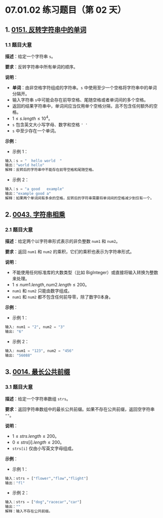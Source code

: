 # 07.01.02 练习题目（第 02 天）

## 1. [0151. 反转字符串中的单词](https://leetcode.cn/problems/reverse-words-in-a-string/)

### 1.1 题目大意

**描述**：给定一个字符串 `s`。

**要求**：反转字符串中所有单词的顺序。

**说明**：

- **单词**：由非空格字符组成的字符串。`s` 中使用至少一个空格将字符串中的单词分隔开。
- 输入字符串 `s`中可能会存在前导空格、尾随空格或者单词间的多个空格。
- 返回的结果字符串中，单词间应当仅用单个空格分隔，且不包含任何额外的空格。
- $1 \le s.length \le 10^4$。
- `s` 包含英文大小写字母、数字和空格 `' '`
- `s` 中至少存在一个单词。

**示例**：

- 示例 1：

```python
输入：s = "  hello world  "
输出："world hello"
解释：反转后的字符串中不能存在前导空格和尾随空格。
```

- 示例 2：

```python
输入：s = "a good   example"
输出："example good a"
解释：如果两个单词间有多余的空格，反转后的字符串需要将单词间的空格减少到仅有一个。
```

## 2. [0043. 字符串相乘](https://leetcode.cn/problems/multiply-strings/)

### 2.1 题目大意

**描述**：给定两个以字符串形式表示的非负整数 `num1` 和 `num2`。

**要求**：返回 `num1` 和 `num2` 的乘积，它们的乘积也表示为字符串形式。

**说明**：

- 不能使用任何标准库的大数类型（比如 BigInteger）或直接将输入转换为整数来处理。
- $1 \le num1.length, num2.length \le 200$。
- `num1` 和 `num2` 只能由数字组成。
- `num1` 和 `num2` 都不包含任何前导零，除了数字0本身。

**示例**：

- 示例 1：

```python
输入: num1 = "2", num2 = "3"
输出: "6"
```

- 示例 2：

```python
输入: num1 = "123", num2 = "456"
输出: "56088"
```

## 3. [0014. 最长公共前缀](https://leetcode.cn/problems/longest-common-prefix/)

### 3.1 题目大意

**描述**：给定一个字符串数组 `strs`。

**要求**：返回字符串数组中的最长公共前缀。如果不存在公共前缀，返回空字符串 `""`。

**说明**：

- $1 \le strs.length \le 200$。
- $0 \le strs[i].length \le 200$。
- `strs[i]` 仅由小写英文字母组成。

**示例**：

- 示例 1：

```python
输入：strs = ["flower","flow","flight"]
输出："fl"
```

- 示例 2：

```python
输入：strs = ["dog","racecar","car"]
输出：""
解释：输入不存在公共前缀。
```
